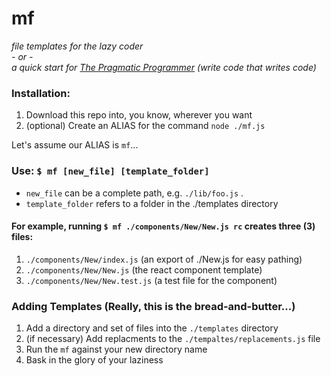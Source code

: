 # mf
*file templates for the lazy coder*  
*- or -*  
*a quick start for [The Pragmatic Programmer](https://www.amazon.com/Pragmatic-Programmer-Journeyman-Master/dp/020161622X) (write code that writes code)*

### Installation:
1. Download this repo into, you know, wherever you want
2. (optional) Create an ALIAS for the command `node ./mf.js`

Let's assume our ALIAS is `mf`...

### Use: `$ mf [new_file] [template_folder]`  
- `new_file` can be a complete path, e.g. `./lib/foo.js` . 
- `template_folder` refers to a folder in the ./templates directory  

#### For example, running `$ mf ./components/New/New.js rc` creates three (3) files:
1. `./components/New/index.js` (an export of ./New.js for easy pathing)
2. `./components/New/New.js` (the react component template)
3. `./components/New/New.test.js` (a test file for the component)


### Adding Templates (Really, this is the bread-and-butter...)
1. Add a directory and set of files into the `./templates` directory
2. (if necessary) Add replacments to the `./tempaltes/replacements.js` file
3. Run the `mf` against your new directory name
4. Bask in the glory of your laziness
